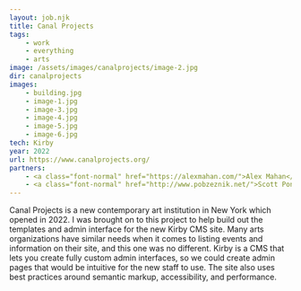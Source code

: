 ```yaml
---
layout: job.njk
title: Canal Projects
tags:
    - work
    - everything
    - arts
image: /assets/images/canalprojects/image-2.jpg
dir: canalprojects
images:
    - building.jpg
    - image-1.jpg
    - image-3.jpg
    - image-4.jpg
    - image-5.jpg
    - image-6.jpg
tech: Kirby
year: 2022
url: https://www.canalprojects.org/
partners: 
    - <a class="font-normal" href="https://alexmahan.com/">Alex Mahan</a>
    - <a class="font-normal" href="http://www.pobzeznik.net/">Scott Ponik</a>
---
```


Canal Projects is a new contemporary art institution in New York which opened in 2022. I was brought on to this project to help build out the templates and admin interface for the new Kirby CMS site. Many arts organizations have similar needs when it comes to listing events and information on their site, and this one was no different. Kirby is a CMS that lets you create fully custom admin interfaces, so we could create admin pages that would be intuitive for the new staff to use. The site also uses best practices around semantic markup, accessibility, and performance. 